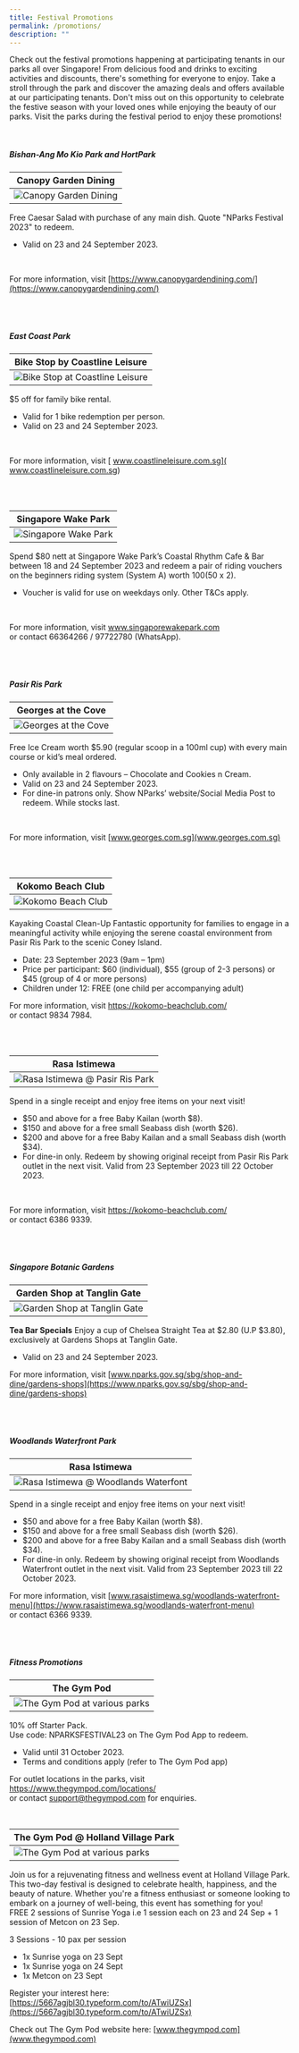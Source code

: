 ```yaml
---
title: Festival Promotions
permalink: /promotions/
description: ""
---
```

Check out the festival promotions happening at participating tenants in our parks all over Singapore! From delicious food and drinks to exciting activities and discounts, there's something for everyone to enjoy. Take a stroll through the park and discover the amazing deals and offers available at our participating tenants. Don't miss out on this opportunity to celebrate the festive season with your loved ones while enjoying the beauty of our parks. Visit the parks during the festival period to enjoy these promotions!

<br>

##### Bishan-Ang Mo Kio Park and HortPark

| Canopy Garden Dining |
| -------- |
|![Canopy Garden Dining](/images/canopy%20garden%20dining.jpg)


Free Caesar Salad with purchase of any main dish. Quote "NParks Festival 2023" to redeem.

* Valid on 23 and 24 September 2023. 
<br>

For more information, visit [https://www.canopygardendining.com/](https://www.canopygardendining.com/)

<br>
<br>


##### East Coast Park

| Bike Stop by Coastline Leisure |
| -------- |
|![Bike Stop at Coastline Leisure](/images/coastline%20leisure.jpg)

$5 off for family bike rental.  
* Valid for 1 bike redemption per person. 
* Valid on 23 and 24 September 2023. 
<br>

For more information, visit [ www.coastlineleisure.com.sg]( www.coastlineleisure.com.sg)

<br>
<br>



| Singapore Wake Park |
| -------- |
|![Singapore Wake Park](/images/singapore%20wake%20park.jpg)

Spend $80 nett at Singapore Wake Park’s Coastal Rhythm Cafe &amp; Bar between 18 and 24 September 2023 and redeem a pair of riding vouchers on the beginners riding system (System A) worth $100 ($50 x 2). 
* Voucher is valid for use on weekdays only. Other T&amp;Cs apply.  
<br>  

For more information, visit [www.singaporewakepark.com ](www.singaporewakepark.com )  
or contact 66364266 / 97722780 (WhatsApp).

<br>
<br>



##### Pasir Ris Park

| Georges at the Cove  |
| -------- |
|![Georges at the Cove](/images/georges%20at%20the%20cove.jpg)

Free Ice Cream worth $5.90 (regular scoop in a 100ml cup) with every main course or kid’s meal ordered. 
* Only available in 2 flavours – Chocolate and Cookies n Cream. 
* Valid on 23 and 24 September 2023. 
* For dine-in patrons only. Show NParks’ website/Social Media Post to redeem. While stocks last.  
<br> 

For more information, visit [www.georges.com.sg](www.georges.com.sg)

<br>
<br>



| Kokomo Beach Club |
| -------- |
| ![Kokomo Beach Club](/images/kokomo%20beach%20club.jpg)

Kayaking Coastal Clean-Up 
Fantastic opportunity for families to engage in a meaningful activity while enjoying the serene coastal environment from Pasir Ris Park to the scenic Coney Island. 
* Date: 23 September 2023 (9am – 1pm) 
* Price per participant: $60 (individual), $55 (group of 2-3 persons) or $45 (group of 4 or more persons) 
* Children under 12: FREE (one child per accompanying adult) 

For more information, 
visit [ https://kokomo-beachclub.com/ ]( https://kokomo-beachclub.com/ )  
or contact 9834 7984. 

<br>
<br>


 
| Rasa Istimewa |
| -------- |
|![Rasa Istimewa @ Pasir Ris Park](/images/rasa%20istimewa%20@%20pasir%20ris%20park.jpg)

Spend in a single receipt and enjoy free items on your next visit! 
* $50 and above for a free Baby Kailan (worth $8). 
* $150 and above for a free small Seabass dish (worth $26). 
* $200 and above for a free Baby Kailan and a small Seabass dish (worth $34). 
* For dine-in only. Redeem by showing original receipt from Pasir Ris Park outlet in the next visit. Valid from 23 September 2023 till 22 October 2023. 
<br>

For more information, visit [ https://kokomo-beachclub.com/ ]( https://kokomo-beachclub.com/ )  
or contact 6386 9339.

<br>
<br>



##### Singapore Botanic Gardens

| Garden Shop at Tanglin Gate |
| -------- |
|![Garden Shop at Tanglin Gate](/images/garden%20shop%20at%20tanglin%20gate.jpg)

**Tea Bar Specials**
Enjoy a cup of Chelsea Straight Tea at $2.80 (U.P $3.80), exclusively at Gardens Shops at Tanglin Gate. 
* Valid on 23 and 24 September 2023. 

For more information, visit  [www.nparks.gov.sg/sbg/shop-and-dine/gardens-shops](https://www.nparks.gov.sg/sbg/shop-and-dine/gardens-shops)

<br>
<br>



##### Woodlands Waterfront Park

| Rasa Istimewa |
| -------- |
|![Rasa Istimewa @ Woodlands Waterfont](/images/rasa%20istimewa%20@%20waterfront.jpg)

Spend in a single receipt and enjoy free items on your next visit! 
* $50 and above for a free Baby Kailan (worth $8). 
* $150 and above for a free small Seabass dish (worth $26). 
* $200 and above for a free Baby Kailan and a small Seabass dish (worth $34). 
* For dine-in only. Redeem by showing original receipt from Woodlands Waterfront outlet in the next visit. Valid from 23 September 2023 till 22 October 2023. 

For more information, visit [www.rasaistimewa.sg/woodlands-waterfront-menu](https://www.rasaistimewa.sg/woodlands-waterfront-menu)   
or contact 6366 9339. 

<br>
<br>



##### Fitness Promotions

| The Gym Pod |
| -------- |
|![The Gym Pod at various parks](/images/the%20gym%20pod.jpg)

10% off Starter Pack.  
Use code: NPARKSFESTIVAL23 on The Gym Pod App to redeem.  
* Valid until 31 October 2023. 
* Terms and conditions apply (refer to The Gym Pod app) 

For outlet locations in the parks, visit [https://www.thegympod.com/locations/ ](https://www.thegympod.com/locations/ )  
or contact support@thegympod.com for enquiries.


<br>

| The Gym Pod @ Holland Village Park |
| -------- |
| ![The Gym Pod at various parks](/images/the%20gym%20pod.jpg)

Join us for a rejuvenating fitness and wellness event at Holland Village Park. This two-day festival is designed to celebrate health, happiness, and the beauty of nature. Whether you're a fitness enthusiast or someone looking to embark on a journey of well-being, this event has something for you! <br> FREE 2 sessions of Sunrise Yoga i.e 1 session each on 23 and 24 Sep + 1 session of Metcon on 23 Sep. <br>

3 Sessions - 10 pax per session
* 1x Sunrise yoga on 23 Sept
* 1x Sunrise yoga on 24 Sept
* 1x Metcon on 23 Sept

Register your interest here:
[https://5667agjbl30.typeform.com/to/ATwiUZSx](https://5667agjbl30.typeform.com/to/ATwiUZSx)


 
 Check out The Gym Pod website here:
 [www.thegympod.com](www.thegympod.com)
 
 <br>